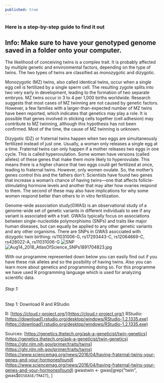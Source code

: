 ```yaml
---
published: true
---
```


### Here is a step-by-step guide to find it out

## Info: Make sure to have your genotyped genome saved in a folder onto your computer.

The likelihood of conceiving twins is a complex trait. It is probably affected by multiple genetic and environmental factors, depending on the type of twins. The two types of twins are classified as monozygotic and dizygotic.

Monozygotic (MZ) twins, also called identical twins, occur when a single egg cell is fertilized by a single sperm cell. The resulting zygote splits into two very early in development, leading to the formation of two separate embryos. MZ twins occur in 3 to 4 per 1,000 births worldwide. Research suggests that most cases of MZ twinning are not caused by genetic factors. However, a few families with a larger-than-expected number of MZ twins have been reported, which indicates that genetics may play a role. It is possible that genes involved in sticking cells together (cell adhesion) may contribute to MZ twinning, although this hypothesis has not been confirmed. Most of the time, the cause of MZ twinning is unknown.

Dizygotic (DZ) or fraternal twins happen when two eggs are simultaneously fertilized instead of just one. Usually, a woman only releases a single egg at a time. Fraternal twins can only happen if a mother releases two eggs in one cycle. This is called hyperovulation. Some women have versions (called alleles) of these genes that make them more likely to hyperovulate. This means there is a higher chance that two eggs could get fertilized at once, leading to fraternal twins. However, only women ovulate. So, the mother’s genes control this and the fathers don’t. Scientists have found two genes that increase a woman’s chance of having twins—one that affects follicle-stimulating hormone levels and another that may alter how ovaries respond to them. The second of these may also have implications for why some women respond better than others to in vitro fertilization.


Genome-wide association study(GWAS) is an observational study of a genome-wide set of genetic variants in different individuals to see if any variant is associated with a trait. GWASs typically focus on associations between single-nucleotide polymorphisms (SNPs) and traits like major human diseases, but can equally be applied to any other genetic variants and any other organisms.
There are SNPs in GWAS asocciated with dizygotic twin birthing:
rs11031006-G, rs17293443-C, rs12064669-C,  rs428022-A, rs11031006-G
![SNP]({{site.baseurl}}/_posts/Aug14_2018_AtlasOfScience_SNPs1891704823.jpg)![Aug14_2018_AtlasOfScience_SNPs1891704823.jpg]({{site.baseurl}}/_posts/Aug14_2018_AtlasOfScience_SNPs1891704823.jpg)


With our programme represented down below you can easily find out if you have these risk alleles and so the posibility of having twins.
Also you can learn more about genetics and programming doing so. For this programme we have used R programming language which is used for analyzing scientific data.

###### Step 1:
Step 1: Download R and RStudio

R: [https://cloud.r-project.org/](https://cloud.r-project.org/)
RStudio: [https://download1.rstudio.org/desktop/windows/RStudio-1.2.1335.exe](https://download1.rstudio.org/desktop/windows/RStudio-1.2.1335.exe)

                      
Sources: [https://genetics.thetech.org/ask-a-geneticist/twin-genetics](https://genetics.thetech.org/ask-a-geneticist/twin-genetics)
		              [https://ghr.nlm.nih.gov/primer/traits/twins](https://ghr.nlm.nih.gov/primer/traits/twins)
		 			  [https://www.sciencemag.org/news/2016/04/having-fraternal-twins-your-genes-and-your-hormonesfound](https://www.sciencemag.org/news/2016/04/having-fraternal-twins-your-genes-and-your-hormonesfound)
gwastwin <- gwas[grep("twin", gwas$`DISEASE/TRAIT`), ]
